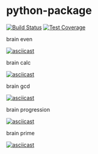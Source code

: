 # python-package

[![Build Status](https://travis-ci.com/nakiselev/python-project-lvl1.svg?branch=master)](https://travis-ci.com/nakiselev/python-project-lvl1)
[![Test Coverage](https://api.codeclimate.com/v1/badges/a99a88d28ad37a79dbf6/test_coverage)](https://codeclimate.com/github/codeclimate/codeclimate/test_coverage)

brain even

[![asciicast](https://asciinema.org/a/1PUfAkITT1sy5gXo8XmOuA4jV.svg)](https://asciinema.org/a/1PUfAkITT1sy5gXo8XmOuA4jV)

brain calc

[![asciicast](https://asciinema.org/a/gLLxGK6nHj7OTHaC53eZnowDW.svg)](https://asciinema.org/a/gLLxGK6nHj7OTHaC53eZnowDW)


brain gcd

[![asciicast](https://asciinema.org/a/kufeZxrIBGqF5kvVHwxCwFv5V.svg)](https://asciinema.org/a/kufeZxrIBGqF5kvVHwxCwFv5V)


brain progression

[![asciicast](https://asciinema.org/a/AWmbQiOfvOVPUeksiew3x3x4r.svg)](https://asciinema.org/a/AWmbQiOfvOVPUeksiew3x3x4r)

brain prime

[![asciicast](https://asciinema.org/a/Oa5xMegQdwVoAkcgN8AYOkvSe.svg)](https://asciinema.org/a/Oa5xMegQdwVoAkcgN8AYOkvSe)